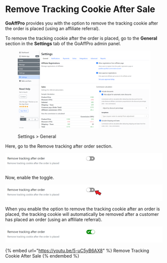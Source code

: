# Remove Tracking Cookie After Sale

**GoAffPro** provides you with the option to remove the tracking cookie after the order is placed (using an affiliate referral).

To remove the tracking cookie after the order is placed, go to the **General** section in the **Settings** tab of the GoAffPro admin panel.

<figure><img src="../../.gitbook/assets/image (3607).png" alt=""><figcaption><p>Settings > General</p></figcaption></figure>

Here, go to the Remove tracking after order section.

![Remove tracking after order](<../../.gitbook/assets/image (1080).png>)

Now, enable the toggle.&#x20;

![Enable the toggle](<../../.gitbook/assets/Annotation 2020-03-30 081515.png>)

When you enable the option to remove the tracking cookie after an order is placed, the tracking cookie will automatically be removed after a customer has placed an order (using an affiliate referral).

![](<../../.gitbook/assets/Annotation 2020-03-30 081655.png>)

{% embed url="https://youtu.be/5-uC5yB6AX8" %}
Remove Tracking Cookie After Sale
{% endembed %}
